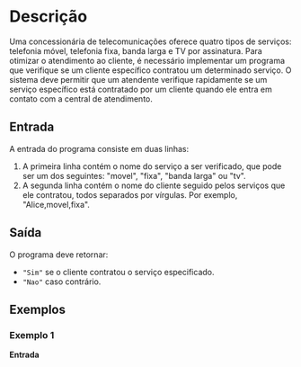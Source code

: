 # Descrição

Uma concessionária de telecomunicações oferece quatro tipos de serviços: telefonia móvel, telefonia fixa, banda larga e TV por assinatura. Para otimizar o atendimento ao cliente, é necessário implementar um programa que verifique se um cliente específico contratou um determinado serviço. O sistema deve permitir que um atendente verifique rapidamente se um serviço específico está contratado por um cliente quando ele entra em contato com a central de atendimento.

## Entrada

A entrada do programa consiste em duas linhas:
1. A primeira linha contém o nome do serviço a ser verificado, que pode ser um dos seguintes: "movel", "fixa", "banda larga" ou "tv".
2. A segunda linha contém o nome do cliente seguido pelos serviços que ele contratou, todos separados por vírgulas. Por exemplo, "Alice,movel,fixa".

## Saída

O programa deve retornar:
- `"Sim"` se o cliente contratou o serviço especificado.
- `"Nao"` caso contrário.

## Exemplos

### Exemplo 1

**Entrada**
